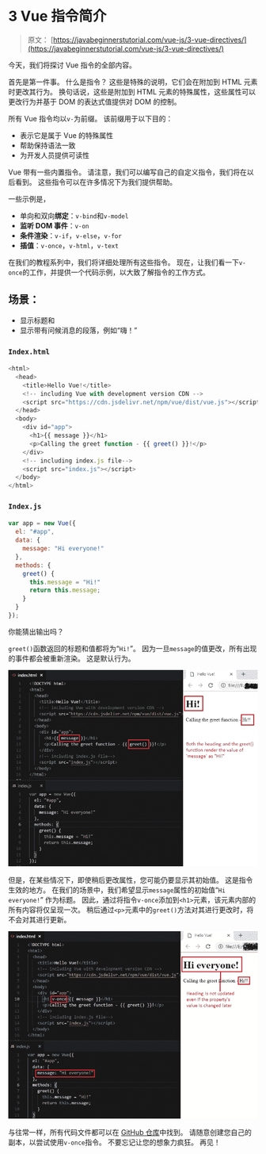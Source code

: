 # 3 Vue 指令简介

> 原文： [https://javabeginnerstutorial.com/vue-js/3-vue-directives/](https://javabeginnerstutorial.com/vue-js/3-vue-directives/)

今天，我们将探讨 Vue 指令的全部内容。

首先是第一件事。 什么是指令？ 这些是特殊的说明，它们会在附加到 HTML 元素时更改其行为。 换句话说，这些是附加到 HTML 元素的特殊属性，这些属性可以更改行为并基于 DOM 的表达式值提供对 DOM 的控制。

所有 Vue 指令均以`v-`为前缀。 该前缀用于以下目的：

*   表示它是属于 Vue 的特殊属性
*   帮助保持语法一致
*   为开发人员提供可读性

Vue 带有一些内置指令。 请注意，我们可以编写自己的自定义指令，我们将在以后看到。 这些指令可以在许多情况下为我们提供帮助。

一些示例是，

*   单向和双向**绑定**：`v-bind`和`v-model`
*   **监听 DOM 事件**：`v-on`
*   **条件渲染**：`v-if`，`v-else`，`v-for`
*   **插值**：`v-once`，`v-html`，`v-text`

在我们的教程系列中，我们将详细处理所有这些指令。 现在，让我们看一下`v-once`的工作，并提供一个代码示例，以大致了解指令的工作方式。

## 场景：

*   显示标题和
*   显示带有问候消息的段落，例如“嗨！”

### `Index.html`

```js
<html>
  <head>
    <title>Hello Vue!</title>
    <!-- including Vue with development version CDN -->
    <script src="https://cdn.jsdelivr.net/npm/vue/dist/vue.js"></script>
  </head>
  <body>
    <div id="app">
      <h1>{{ message }}</h1>
      <p>Calling the greet function - {{ greet() }}!</p>
    </div>
    <!-- including index.js file-->
    <script src="index.js"></script>
  </body>
</html>
```

### `Index.js`

```js
var app = new Vue({
  el: "#app",
  data: {
    message: "Hi everyone!"
  },
  methods: {
    greet() {
      this.message = "Hi!"
      return this.message;
    }
  }
});
```

你能猜出输出吗？

`greet()`函数返回的标题和值都将为“`Hi!`”。 因为一旦`message`的值更改，所有出现的事件都会被重新渲染。 这是默认行为。

![without Vue Directives](img/b61c39cadd45c6bced82a8933db8cda1.png)

但是，在某些情况下，即使稍后更改属性，您可能仍要显示其初始值。 这是指令生效的地方。 在我们的场景中，我们希望显示`message`属性的初始值“`Hi everyone!`” 作为标题。 因此，通过将指令`v-once`添加到`<h1>`元素，该元素内部的所有内容将仅呈现一次。 稍后通过`<p>`元素中的`greet()`方法对其进行更改时，将不会对其进行更新。

![With Vue directives](img/86f997c82e065ce6c4461f4bd6bd5bfb.png)

与往常一样，所有代码文件都可以在 [GitHub 仓库](https://github.com/JBTAdmin/vuejs)中找到。 请随意创建您自己的副本，以尝试使用`v-once`指令。 不要忘记让您的想象力疯狂。 再见！
